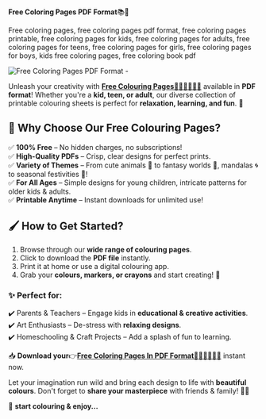 **Free Coloring Pages PDF Format**📚🎨

Free coloring pages, free coloring pages pdf format, free coloring pages printable, free coloring pages for kids, free coloring pages for adults, free coloring pages for teens, free coloring pages for girls, free coloring pages for boys, kids free coloring pages, free coloring book pdf

![Free Coloring Pages PDF Format -](https://github.com/user-attachments/assets/8834f541-9e79-4645-b021-5420296d46d9)

Unleash your creativity with [**Free Colouring Pages📔📗📕📘📙🎨**](https://qr.ae/pYEZCU) available in **PDF format**! Whether you're a **kid, teen, or adult**, our diverse collection of printable colouring sheets is perfect for **relaxation, learning, and fun**. 🎉  

## 🌟 Why Choose Our Free Colouring Pages?  
✅ **100% Free** – No hidden charges, no subscriptions!  
✅ **High-Quality PDFs** – Crisp, clear designs for perfect prints.  
✅ **Variety of Themes** – From cute animals 🐰 to fantasy worlds 🏰, mandalas 🌀 to seasonal festivities 🎄!  
✅ **For All Ages** – Simple designs for young children, intricate patterns for older kids & adults.  
✅ **Printable Anytime** – Instant downloads for unlimited use!  

## 🖌️ How to Get Started?  
1. Browse through our **wide range of colouring pages**.  
2. Click to download the **PDF file** instantly.  
3. Print it at home or use a digital colouring app.  
4. Grab your **colours, markers, or crayons** and start creating! 🎨  

### ✨ Perfect for:  
✔️ Parents & Teachers – Engage kids in **educational & creative activities**.  
✔️ Art Enthusiasts – De-stress with **relaxing designs**.  
✔️ Homeschooling & Craft Projects – Add a splash of fun to learning.  

📥 **Download your**👉[**Free Coloring Pages In PDF Format📔📗📕📘📙🎨**](https://freecoloringpageshub.blogspot.com/) instant now.

Let your imagination run wild and bring each design to life with **beautiful colours**. Don't forget to **share your masterpiece** with friends & family! 🎨💖  

🚀 **start colouring & enjoy...**
